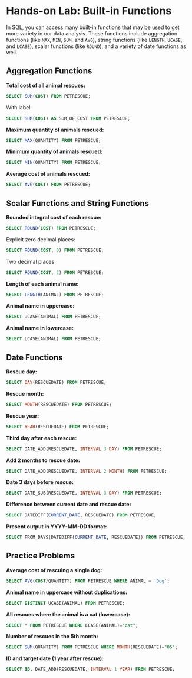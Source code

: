 # Hands-on Lab: Built-in Functions

In SQL, you can access many built-in functions that may be used to get more variety in our data analysis. These functions include aggregation functions (like `MAX`, `MIN`, `SUM`, and `AVG`), string functions (like `LENGTH`, `UCASE`, and `LCASE`), scalar functions (like `ROUND`), and a variety of date functions as well.

## Aggregation Functions

**Total cost of all animal rescues:**

```sql
SELECT SUM(COST) FROM PETRESCUE;
```

With label:

```sql
SELECT SUM(COST) AS SUM_OF_COST FROM PETRESCUE;
```

**Maximum quantity of animals rescued:**

```sql
SELECT MAX(QUANTITY) FROM PETRESCUE;
```

**Minimum quantity of animals rescued:**

```sql
SELECT MIN(QUANTITY) FROM PETRESCUE;
```

**Average cost of animals rescued:**

```sql
SELECT AVG(COST) FROM PETRESCUE;
```

## Scalar Functions and String Functions

**Rounded integral cost of each rescue:**

```sql
SELECT ROUND(COST) FROM PETRESCUE;
```

Explicit zero decimal places:

```sql
SELECT ROUND(COST, 0) FROM PETRESCUE;
```

Two decimal places:

```sql
SELECT ROUND(COST, 2) FROM PETRESCUE;
```

**Length of each animal name:**

```sql
SELECT LENGTH(ANIMAL) FROM PETRESCUE;
```

**Animal name in uppercase:**

```sql
SELECT UCASE(ANIMAL) FROM PETRESCUE;
```

**Animal name in lowercase:**

```sql
SELECT LCASE(ANIMAL) FROM PETRESCUE;
```

## Date Functions

**Rescue day:**

```sql
SELECT DAY(RESCUEDATE) FROM PETRESCUE;
```

**Rescue month:**

```sql
SELECT MONTH(RESCUEDATE) FROM PETRESCUE;
```

**Rescue year:**

```sql
SELECT YEAR(RESCUEDATE) FROM PETRESCUE;
```

**Third day after each rescue:**

```sql
SELECT DATE_ADD(RESCUEDATE, INTERVAL 3 DAY) FROM PETRESCUE;
```

**Add 2 months to rescue date:**

```sql
SELECT DATE_ADD(RESCUEDATE, INTERVAL 2 MONTH) FROM PETRESCUE;
```

**Date 3 days before rescue:**

```sql
SELECT DATE_SUB(RESCUEDATE, INTERVAL 3 DAY) FROM PETRESCUE;
```

**Difference between current date and rescue date:**

```sql
SELECT DATEDIFF(CURRENT_DATE, RESCUEDATE) FROM PETRESCUE;
```

**Present output in YYYY-MM-DD format:**

```sql
SELECT FROM_DAYS(DATEDIFF(CURRENT_DATE, RESCUEDATE)) FROM PETRESCUE;
```

## Practice Problems

**Average cost of rescuing a single dog:**

```sql
SELECT AVG(COST/QUANTITY) FROM PETRESCUE WHERE ANIMAL = 'Dog';
```

**Animal name in uppercase without duplications:**

```sql
SELECT DISTINCT UCASE(ANIMAL) FROM PETRESCUE;
```

**All rescues where the animal is a cat (lowercase):**

```sql
SELECT * FROM PETRESCUE WHERE LCASE(ANIMAL)="cat";
```

**Number of rescues in the 5th month:**

```sql
SELECT SUM(QUANTITY) FROM PETRESCUE WHERE MONTH(RESCUEDATE)="05";
```

**ID and target date (1 year after rescue):**

```sql
SELECT ID, DATE_ADD(RESCUEDATE, INTERVAL 1 YEAR) FROM PETRESCUE;
```
